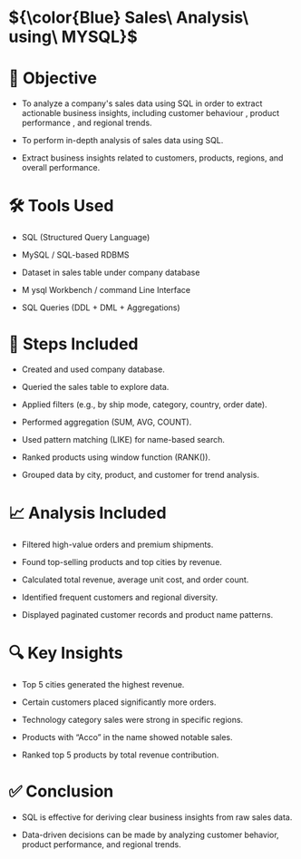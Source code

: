 # ${\color{Blue} Sales\ Analysis\ using\ MYSQL}$

# 🎯 Objective

- To analyze a company's sales data using SQL in order to extract actionable business insights, including customer behaviour , product performance , and regional trends.

- To perform in-depth analysis of sales data using SQL.

- Extract business insights related to customers, products, regions, and overall performance.

# 🛠️ Tools Used

- SQL (Structured Query Language)

- MySQL / SQL-based RDBMS

- Dataset in sales table under company database

- M ysql Workbench / command Line Interface

- SQL Queries (DDL + DML + Aggregations)

# 🔄 Steps Included

- Created and used company database.

- Queried the sales table to explore data.

- Applied filters (e.g., by ship mode, category, country, order date).

- Performed aggregation (SUM, AVG, COUNT).

- Used pattern matching (LIKE) for name-based search.

- Ranked products using window function (RANK()).

- Grouped data by city, product, and customer for trend analysis.

# 📈 Analysis Included

- Filtered high-value orders and premium shipments.

- Found top-selling products and top cities by revenue.

- Calculated total revenue, average unit cost, and order count.

- Identified frequent customers and regional diversity.

- Displayed paginated customer records and product name patterns.

# 🔍 Key Insights

- Top 5 cities generated the highest revenue.

- Certain customers placed significantly more orders.

- Technology category sales were strong in specific regions.

- Products with “Acco” in the name showed notable sales.

- Ranked top 5 products by total revenue contribution.

# ✅ Conclusion

- SQL is effective for deriving clear business insights from raw sales data.

- Data-driven decisions can be made by analyzing customer behavior, product performance, and regional trends.

